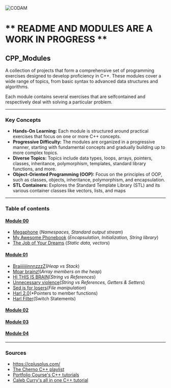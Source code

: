 <img src="https://i.imgur.com/aYhd4En.png?raw=true" alt="CODAM" style="max-width: 50%;">

# ** README AND MODULES ARE A WORK IN PROGRESS **

## CPP_Modules
A collection of projects that form a comprehensive set of programming exercises designed to develop proficiency in C++. 
These modules cover a wide range of topics, from basic syntax to advanced data structures and algorithms.

Each module contains several exercises that are selfcontained and respectively deal with solving a particular problem.

---

### Key Concepts
- **Hands-On Learning:** Each module is structured around practical exercises that focus on one or more C++ concepts.
- **Progressive Difficulty:** The modules are organized in a progressive manner, starting with fundamental concepts and gradually building up to more complex topics.
- **Diverse Topics:** Topics include data types, loops, arrays, pointers, classes, inheritance, polymorphism, templates, standard library functions, and more.
- **Object-Oriented Programming (OOP):** Focus on the principles of OOP, such as classes, objects, inheritance, polymorphism, and encapsulation.
- **STL Containers:** Explores the Standard Template Library (STL) and its various container classes like vectors, lists, and maps

---

### Table of contents  

#### [Module 00](https://github.com/arommers/CPP_Modules/tree/master/00)
- [Megaphone](https://github.com/arommers/CPP_Modules/blob/master/00/ex00/README.md) (*Namespaces, Standard output stream*)
- [My Awesome Phonebook](https://github.com/arommers/CPP_Modules/tree/master/00/ex01) (*Encapsulation, Initialization, String library*)
- [The Job of Your Dreams](https://github.com/arommers/CPP_Modules/tree/master/00/ex02) (*Static data, vectors*)

#### [Module 01](https://github.com/arommers/CPP_Modules/tree/master/01)
- [BraiiiiiiinnnzzzZ](https://github.com/arommers/CPP_Modules/tree/master/01/ex00)(*Heap vs Stack*)
- [Moar brainz!]()(*Array members on the heap*)
- [HI THIS IS BRAIN]()(*String vs References*)
- [Unnecessary violence]()(*String vs References, Getters & Setters*)
- [Sed is for losers]()(*File manipulation*)
- [Harl 2.0]()(*Pointers to member functions)
- [Harl Filter]()(Switch Statements)

#### [Module 02](https://github.com/arommers/CPP_Modules/tree/master/02)

#### [Module 03](https://github.com/arommers/CPP_Modules/tree/master/03)

#### [Module 04](https://github.com/arommers/CPP_Modules/tree/master/04)

---


### Sources
- https://cplusplus.com/
- [The Cherno C++ playlist](https://www.youtube.com/watch?v=18c3MTX0PK0&list=PLlrATfBNZ98dudnM48yfGUldqGD0S4FFb)
- [Portfolio Course's C++ tutorials](https://www.youtube.com/watch?v=qWPlRubVQ38&list=PLA1FTfKBAEX6BdpNaWp2uw-YspHwY7qwW)
- [Caleb Curry's all in one C++ tutorial](https://www.youtube.com/watch?v=_bYFu9mBnr4&t=32398s)
